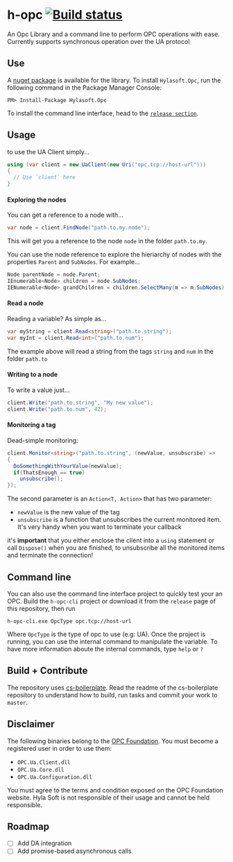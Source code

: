 h-opc [![Build status](https://ci.appveyor.com/api/projects/status/oajkgccisoe98gip/branch/master?svg=true)](https://ci.appveyor.com/project/hylasoft/h-opc/branch/master)
==============

An Opc Library and a command line to perform OPC operations with ease. Currently supports synchronous operation over the UA protocol

## Use

A [nuget package](https://www.nuget.org/packages/Hylasoft.Opc/) is available for the library. To install `Hylasoft.Opc`, run the following command in the Package Manager Console:

    PM> Install-Package Hylasoft.Opc
    
To install the command line interface, head to the [`release section`](https://github.com/hylasoft-usa/h-opc/releases).

## Usage

to use the UA Client simply...

````cs
using (var client = new UaClient(new Uri("opc.tcp://host-url")))
{
  // Use `client` here
}
````

#### Exploring the nodes

You can get a reference to a node with...

````cs
var node = client.FindNode("path.to.my.node");
````

This will get you a reference to the node `node` in the folder `path.to.my`.

You can use the node reference to explore the hieriarchy of nodes with the properties `Parent` and `SubNodes`. For example...

````cs
Node parentNode = node.Parent;
IEnumerable<Node> children = node.SubNodes;
IENumerable<Node> grandChildren = children.SelectMany(m => m.SubNodes);
````

#### Read a node

Reading a variable? As simple as...

````cs
var myString = client.Read<string>("path.to.string");
var myInt = client.Read<int>("path.to.num");
````

The example above will read a string from the tags `string` and `num` in the folder `path.to`

#### Writing to a node

To write a value just...

````cs
client.Write("path.to.string", "My new value");
client.Write("path.to.num", 42);
````

#### Monitoring a tag

Dead-simple monitoring:

````cs
client.Monitor<string>("path.to.string", (newValue, unsubscribe) =>
{
  DoSomethingWithYourValue(newValue);
  if(ThatsEnough == true)
    unsubscribe();
});

````

The second parameter is an `Action<T, Action>` that has two parameter:

- `newValue` is the new value of the tag
- `unsubscribe` is a function that unsubscribes the current monitored item. It's very handy when you want to terminate your callback

it's **important** that you either enclose the client into a `using` statement or call `Dispose()` when you are finished, to unsubscribe all the monitored items and terminate the connection!

## Command line

You can also use the command line interface project to quickly test your an OPC. Build the `h-opc-cli` project or download it from the `release` page of this repository, then run

````
h-opc-cli.exe OpcType opc.tcp://host-url
````

Where `OpcType` is the type of opc to use (e.g: UA). Once the project is running, you can use the internal command to manipulate the variable. To have more information aboute the internal commands, type `help` or `?`

## Build + Contribute

The repository uses [cs-boilerplate](https://github.com/hylasoft-usa/cs-boilerplate). Read the readme of the cs-boilerplate repository to understand how to build, run tasks and commit your work to `master`.


## Disclaimer

The following binaries belong to the [OPC Foundation](https://opcfoundation.org/). You must become a registered user in order to use them:

- `OPC.Ua.Client.dll`
- `OPC.Ua.Core.dll`
- `OPC.Ua.Configuration.dll`

You must agree to the terms and condition exposed on the OPC Foundation website. Hyla Soft is not responsible of their usage and cannot be held responsible.

## Roadmap

- [ ] Add DA integration
- [ ] Add promise-based asynchronous calls
